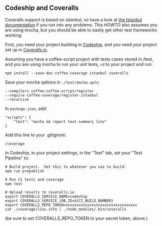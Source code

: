 Codeship and Coveralls
----------------------

Coveralls support is based on istanbul, so have a look at
[the Istanbul documentation](./HOWTO-istanbul.md) if you run into any problems.  This
HOWTO also assumes you are using mocha, but you should be able to easily get other test frameworks
working.

First, you need your project building in [Codeship](https://codeship.com), and you need your
project set up in [Coveralls.io](https://coveralls.io/).

Assuming you have a coffee-script project with tests cases stored in /test, and you are using
mocha to run your unit tests, `cd` to your project and run:

    npm install --save-dev coffee-coverage istanbul coveralls

Save your mocha options in `./test/mocha.opts`:

    --compilers coffee:coffee-script/register
    --require coffee-coverage/register-istanbul
    --recursive

In `package.json`, add:

    "scripts": {
        "test": "mocha && report text-summary lcov"
    }

Add this line to your .gitignore:

    /coverage

In Codeship, in your project settings, in the "Test" tab, set your "Test Pipeline" to:

    # Build project.  Set this to whatever you use to build:
    npm run prepublish

    # Run CI tests and coverage
    npm test

    # Upload results to coveralls.io
    export COVERALLS_SERVICE_NAME=codeship
    export COVERALLS_SERVICE_JOB_ID=${CI_BUILD_NUMBER}
    export COVERALLS_REPO_TOKEN=xxxxxxxxxxxxxxxxxxxxxxxxxxxxxxxxx
    cat ./coverage/lcov.info | ./node_modules/.bin/coveralls

(be sure to set COVERALLS_REPO_TOKEN to your secret token, above.)
